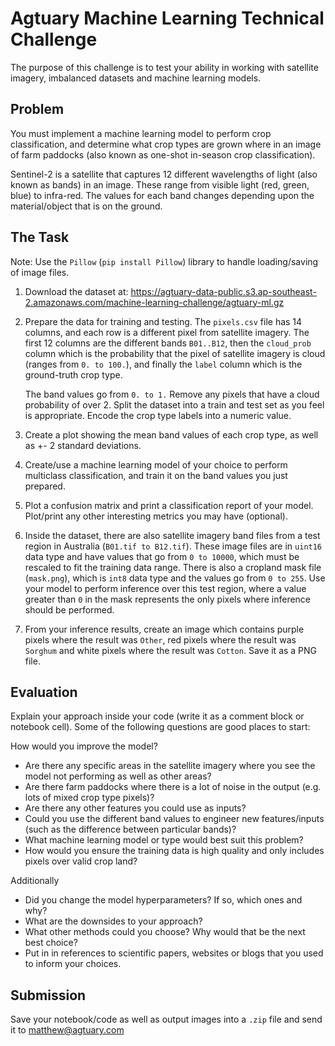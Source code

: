 # Agtuary Machine Learning Technical Challenge


The purpose of this challenge is to test your ability in working with satellite imagery, imbalanced datasets and machine learning models.


## Problem


You must implement a machine learning model to perform crop classification, and determine what crop types are grown where in an image of farm paddocks (also known as one-shot in-season crop classification). 

Sentinel-2 is a satellite that captures 12 different wavelengths of light (also known as bands) in an image. These range from visible light (red, green, blue) to infra-red. The values for each band changes depending upon the material/object that is on the ground. 

## The Task

Note: Use the `Pillow` (`pip install Pillow`) library to handle loading/saving of image files.

1. Download the dataset at: https://agtuary-data-public.s3.ap-southeast-2.amazonaws.com/machine-learning-challenge/agtuary-ml.gz

2. Prepare the data for training and testing. The `pixels.csv` file has 14 columns, and each row is a different pixel from satellite imagery. The first 12 columns are the different bands `B01..B12`, then the `cloud_prob` column which is the probability that the pixel of satellite imagery is cloud (ranges from `0. to 100.`), and finally the `label` column which is the ground-truth crop type.

    The band values go from `0. to 1.` Remove any pixels that have a cloud probability of over 2. Split the dataset into a train and test set as you feel is appropriate. Encode the crop type labels into a numeric value.

3. Create a plot showing the mean band values of each crop type, as well as +- 2 standard deviations.

4. Create/use a machine learning model of your choice to perform multiclass classification, and train it on the band values you just prepared.

5. Plot a confusion matrix and print a classification report of your model. Plot/print any other interesting metrics you may have (optional).

6. Inside the dataset, there are also satellite imagery band files from a test region in Australia (`B01.tif to B12.tif`). These image files are in `uint16` data type and have values that go from `0 to 10000`, which must be rescaled to fit the training data range. There is also a cropland mask file (`mask.png`), which is `int8` data type and the values go from `0 to 255`. Use your model to perform inference over this test region, where a value greater than `0` in the mask represents the only pixels where inference should be performed.

7. From your inference results, create an image which contains purple pixels where the result was `Other`, red pixels where the result was `Sorghum` and white pixels where the result was `Cotton`. Save it as a PNG file.


## Evaluation


Explain your approach inside your code (write it as a comment block or notebook cell). Some of the following questions are good places to start:

How would you improve the model?
- Are there any specific areas in the satellite imagery where you see the model not performing as well as other areas? 
- Are there farm paddocks where there is a lot of noise in the output (e.g. lots of mixed crop type pixels)? 
- Are there any other features you could use as inputs? 
- Could you use the different band values to engineer new features/inputs (such as the difference between particular bands)? 
- What machine learning model or type would best suit this problem? 
- How would you ensure the training data is high quality and only includes pixels over valid crop land?

Additionally
 - Did you change the model hyperparameters? If so, which ones and why? 
 - What are the downsides to your approach? 
 - What other methods could you choose? Why would that be the next best choice?
 - Put in in references to scientific papers, websites or blogs that you used to inform your choices.

## Submission

Save your notebook/code as well as output images into a `.zip` file and send it to matthew@agtuary.com


